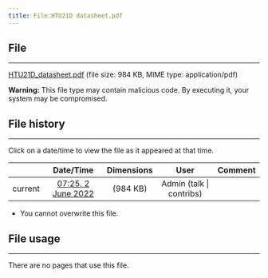 ```yaml
---
title: File:HTU21D datasheet.pdf
---
```


## File
--------

[HTU21D_datasheet.pdf](https://wiki.elecrow.com/images/9/91/HTU21D_datasheet.pdf) (file size: 984 KB, MIME type: application/pdf)

**Warning:** This file type may contain malicious code. By executing it, your system may be compromised.

## File history
--------

Click on a date/time to view the file as it appeared at that time.

|         |                          Date/Time                           | Dimensions  |                             User                             | Comment |
| :-----: | :----------------------------------------------------------: | :---------: | :----------------------------------------------------------: | :-----: |
| current | [07:25, 2 June 2022](https://wiki.elecrow.com/images/9/91/HTU21D_datasheet.pdf) | (984 KB) | Admin (talk \| contribs) |         |

- You cannot overwrite this file.

## File usage
--------

There are no pages that use this file.